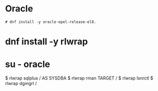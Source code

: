 # Oracle



```
# dnf install -y oracle-epel-release-el8.
```

# dnf install -y  rlwrap
# su - oracle
$ rlwrap sqlplus / AS SYSDBA
$ rlwrap rman TARGET /
$ rlwrap lsnrctl
$ rlwrap dgmgrl /
